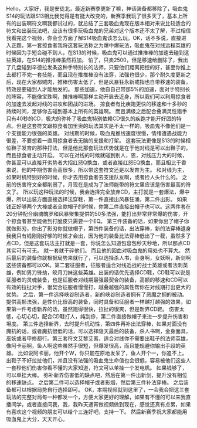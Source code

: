   Hello，大家好，我是安徒北，最近新赛季更新了嘛，神话装备都移除了，吸血鬼S14的玩法跟S13相比我觉得是有挺大改变的，新赛季我玩了很多天了，基本上所有的出装啊符文啊我都试过的，就总结了三套吸血鬼现在版本相对来说比较适合的符文和出装玩法吧，应该有很多玩吸血鬼的兄弟对这个版本还不太了解，不过相信我看完这个视频，你会全方面了解S14吸血鬼该怎么玩。OK，话不多说，直接进入正题，第一套掠食者我将这套玩法称之为爆中爆玩法，吸血鬼在对线远程英雄的时候因为手短会碰不到人，在S13的时候，吸血鬼可以通过推推棒的加速去碰到这些英雄，在S14的推推棒虽然将加。
  怕了，只卖2500，但是移速给删除了，我出了几盘碰到辛德拉发条这种手特别长的法师，只要他们距离把控的好，甚至你推上去都打不完一套技能，而且现在推推棒没有法穿，法强也很少，那个耐久度更新之后，现在大家都贼肉，推棒伤害太低了，但是风暴狂永新戒指也自带移速的装备，特效是要碰到人才能触发的。
  那些加速，他自自己带那5%的加速，面对手特别长的阵容，不能像宝珠啊，推推棒啊那样主动开启去近身，所以我们可以利用掠食者的加速去发起对线的进攻和团战的进场。
  掠食者有比疾跑更快的移速和十多秒的持续时间，足够你去碰到基本上所有的英雄啊。
  而且满级之后配合叠满灵性猎手只有40秒的CD，极大的弥补了吸血鬼特别依赖CD很久的疾跑才能开好团的特点。但是这套符文跟掠食者加里奥的玩法其实是不太一样的，吸血鬼不像他们是一个支援能力很强的英雄。
  对线期的时候，吸血鬼推线速度很慢，情绪遭遇战能力很差，不要想着一直用掠食者去无脑的支援和打架。
  这套玩法更像是S13的时候相位鞋子发育的那种打法，但是他比那套玩法优势就是在于他对线是可以出鞋子的，而且掠食者主动开启。
  可以在对线的时候就碰到别人，恩，对线压力大的时候，你甚至可以直接开劣势者大招红怒Q换血，或者直接红怒EQ换血，而且相比于香来说，他的中期伤害会高很多，所以带这套符文还是以发育为主。
  和对线为主，如果时机特别好的时候，你才去用掠食者去支援队友啊，或者捡人头什么的。
  之前的伤害符文全都削弱了，月现在是成为了法师能带的符文里应该是伤害最高的符文了。
  所以玩这种玩法的时候，我会选择完全放弃CD，主打就是一套爆法，爆中爆，所以出装方面直接选择法穿鞋，第一件直接出风暴狂涌，第二件出影。
  如果钱正好够两个大棒或者全款帽子的时候，你第二件直接出帽子也可以。这两件套在20分钟配合幽魂魄罗和风暴聚集提供的50多法强，能打出非常非常爆的伤害，开个掠食者甚至能做到打脆皮只需要一个EQ。
  第三件装备的话，如果你出了帽子你就做影刃，你出了影刃你就做帽子，第四件装备的话，出法穿棒，新的法穿棒退身我我只有钱刚刚好够的时候才会出，因为他的装备比法穿棒低出了一截，虽然多了点CD，但是这套玩法主打就是一套，你说怎么知道包容包秒天秒地，所以那点CD其实可有可无。
  就一套就干碎他们。
  而且他的回血对吸血鬼的用处也不算大。
  然后最后的装备你就根据局势来就行了，可以选择杀人书，金身啊，女妖啊，新剑啊这些装备都可以OK。第二套征服者，征服者适合对线近战的战士英雄或者法刺英雄，例如男刀锋劫，皎月刀妹这些英雄。出装的话优先选择CD鞋，CD鞋可以说是征服者的灵魂装备，也是征服者对线期最强最契合的装备，高额的移速和CD可以有效的拉扯对手，很契合征服者慢慢打，越叠越强的属性帮你在对线期打出更大的优势。
  之后，第一件选择峡谷制造者，新的峡谷制造者拥有了恶魔之拥的被动。
  提供高额法强，是性价比很高的装备，同时具备和征服者一样越打越强的效果，如果第一件考虑新界的话，虽然跑得很快，拉扯的很爽，但是新界CD鞋。
  伤害太低，心切心切，配合CD鞋打人，纯刮痧，第二件直接做帽子来进一步提升伤害和坦度。
  第三件选择新界，去时提升机动性，第四件再补出法穿棒，如果对面没有魔抗的话，或者魔抗很低的话，可以选择隐天最后的装备，杀人书啊，金身面具，巫妖或者甲修都行。第三套符文艾黎艾离，适合对线你不需要出鞋子的法师英雄，像阿卡丽啊，鱼人啊这些虽然手很短，但爆发很高，而且能规避你输出手段的英雄。
  比如说阿卡丽，他开个W，你只能在原地发呆了，鱼人开个一，你追不上。
  出鞋子不好拉扯他们，并且没有法强的吸血鬼生命值也会很低，容易被他们这些人一套秒他们伤害你看不懂的大家知道，符文可以单挂一个发电机。
  如果钱够了，可以单挂大棒。
  弥补新界伤害低的缺点吧，然后在第一件出新剑，提升没有相位的移速缺点。
  之后第二件可以选择帽子或者影烟，然后第三件补法穿棒。
  之后装备都可以根据局势自行选择即可。
  OK，本期视频就到这里了，一会我会把这三套玩法的完整对局每一种都发一个，方便大家更好的理解，如果有不懂的可以来我直播间学，或者直接问我，我，我昨天通宵做视频做到现在，感觉还真有点累，如果有喜欢这个视频的朋友可以给个三连好吧，支持一下。
  然后新赛季祝大家都能用吸血鬼上大分，天天开心。